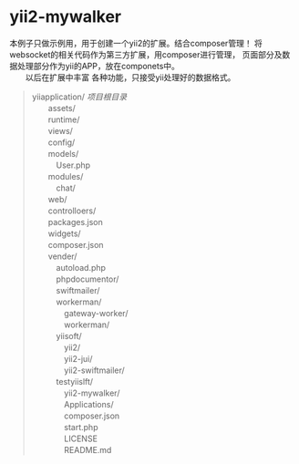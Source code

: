 # yii2-mywalker
本例子只做示例用，用于创建一个yii2的扩展。结合composer管理！
将websocket的相关代码作为第三方扩展，用composer进行管理，
页面部分及数据处理部分作为yii的APP，放在componets中。   
　　以后在扩展中丰富
各种功能，只接受yii处理好的数据格式。

>yiiapplication/  *项目根目录*  </br>
>　　assets/ <br>
>　　runtime/  <br>
>　　views/ <br>
>　　config/ <br>
>　　models/ <br>
>　　　User.php  <br>
>　　modules/   <br/>
>　　　chat/  <br/>
>　　web/  <br/>
>　　controlloers/  <br/>
>　　packages.json <br/>
>　　widgets/   <br/>
>　　composer.json  <br/>
>　　vender/  <br/>
>　　　autoload.php  <br/>
>　　　phpdocumentor/  <br/>
>　　　swiftmailer/  <br/>
>　　　workerman/   <br/>
>　　　　gateway-worker/  <br/>
>　　　　workerman/  <br/> 
>　　　yiisoft/  <br/>
>　　　　yii2/  <br/>
>　　　　yii2-jui/  <br/>
>　　　　yii2-swiftmailer/  <br/>
>　　　testyiislft/  <br/>
>　　　　yii2-mywalker/  <br/>
>　　　　Applications/  <br/>
>　　　　composer.json  <br/>
>　　　　start.php   <br/>
>　　　　LICENSE  <br/>
>　　　　README.md  <br/>
                
        
